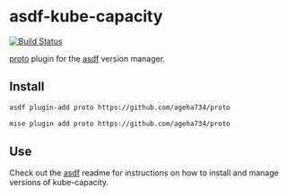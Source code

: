 # asdf-kube-capacity

[![Build Status](https://travis-ci.org/looztra/asdf-kube-capacity.svg?branch=master)](https://travis-ci.org/looztra/asdf-kube-capacity)

[proto](https://github.com/moonrepo/proto) plugin for the [asdf](https://github.com/asdf-vm/asdf) version manager.

## Install

```bash
asdf plugin-add proto https://github.com/ageha734/proto
```

```bash
mise plugin add proto https://github.com/ageha734/proto
```

## Use

Check out the [asdf](https://github.com/asdf-vm/asdf) readme for instructions on how to install and manage versions of kube-capacity.
